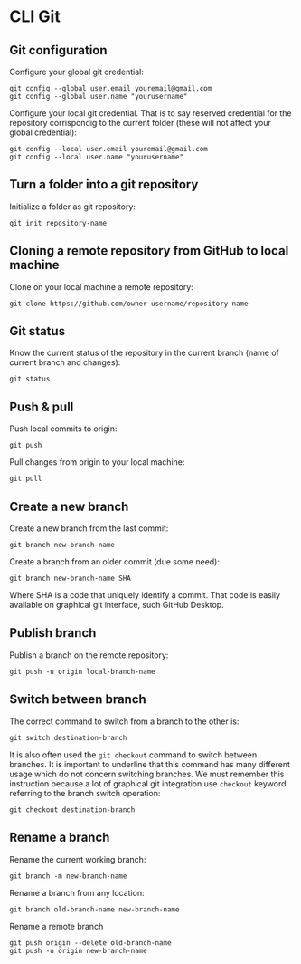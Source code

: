 # CLI Git
## Git configuration
Configure your global git credential:
```
git config --global user.email youremail@gmail.com
git config --global user.name "yourusername"
```
Configure your local git credential. That is to say reserved credential for the repository corrispondig to the current folder (these will not affect your global credential):
```
git config --local user.email youremail@gmail.com
git config --local user.name "yourusername"
```
## Turn a folder into a git repository
Initialize a folder as git repository:
```
git init repository-name
```
## Cloning a remote repository from GitHub to local machine
Clone on your local machine a remote repository:
```
git clone https://github.com/owner-username/repository-name
```
## Git status
Know the current status of the repository in the current branch (name of current branch and changes):
```
git status
```
## Push & pull
Push local commits to origin:
```
git push
```
Pull changes from origin to your local machine:
```
git pull
```
## Create a new branch
Create a new branch from the last commit:
```
git branch new-branch-name
```
Create a branch from an older commit (due some need):
```
git branch new-branch-name SHA
```
Where SHA is a code that uniquely identify a commit. That code is easily available on graphical git interface, such GitHub Desktop.
## Publish branch
Publish a branch on the remote repository:
```
git push -u origin local-branch-name
```
## Switch between branch
The correct command to switch from a branch to the other is:
```
git switch destination-branch
```
It is also often used the ```git checkout``` command to switch between branches. It is important to underline that this command has many different usage which do not concern switching branches. We must remember this instruction because a lot of graphical git integration use ```checkout``` keyword referring to the branch switch operation:
```
git checkout destination-branch
```
## Rename a branch
Rename the current working branch:
```
git branch -m new-branch-name
```
Rename a branch from any location:
```
git branch old-branch-name new-branch-name
```
Rename a remote branch
```
git push origin --delete old-branch-name
git push -u origin new-branch-name
```